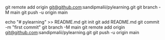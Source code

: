 git remote add origin git@github.com:sandipmalii/pylearning.git
git branch -M main
git push -u origin main




echo "# pylearning" >> README.md
git init
git add README.md
git commit -m "first commit"
git branch -M main
git remote add origin git@github.com:sandipmalii/pylearning.git
git push -u origin main
